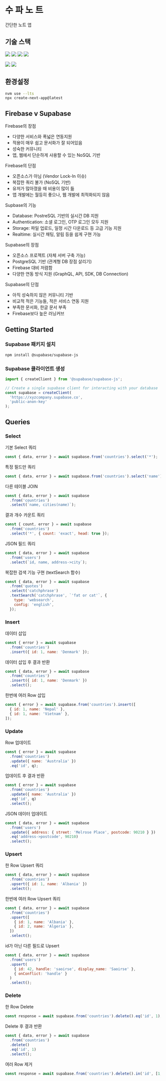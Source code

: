# 수 파 노 트

간단한 노트 앱

## 기술 스택

<img src="https://img.shields.io/badge/html5-E34F26?style=for-the-badge&logo=html5&logoColor=white"> <img src="https://img.shields.io/badge/css3-1572B6?style=for-the-badge&logo=css3&logoColor=white"> <img src="https://img.shields.io/badge/TypeScript-3178C6?style=for-the-badge&logo=TypeScript&logoColor=white"> <img src="https://img.shields.io/badge/TailwindCSS-06B6D4?style=for-the-badge&logo=TailwindCSS&logoColor=white">

<img src="https://img.shields.io/badge/Next.js-000000?style=for-the-badge&logo=Next.js&logoColor=white"> <img src="https://img.shields.io/badge/Supabase-3FCF8E?style=for-the-badge&logo=Supabase&logoColor=white">

## 환경설정

```bash
nvm use --lts
npx create-next-app@latest
```

## Firebase v Supabase

Firebase의 장점

- 다양한 서비스와 폭넓은 연동지원
- 적용이 매우 쉽고 문서화가 잘 되어있음
- 성숙한 커뮤니티
- 앱, 웹에서 단순하게 사용할 수 있는 NoSQL 기반

Firebase의 단점

- 오픈소스가 아님 (Vendor Lock-In 이슈)
- 복잡한 쿼리 불가 (NoSQL 기반)
- 유저가 많아졌을 때 비용이 많이 듦
- 앱 개발에는 월등히 좋으나, 웹 개발에 최적화되지 않음

Supbase의 기능

- Database: PostreSQL 기반의 실시간 DB 지원
- Authentication: 소셜 로그인, OTP 로그인 모두 지원
- Storage: 파일 업로드, 일정 시간 다운로드 등 고급 기능 지원
- Realtime: 실시간 채팅, 알림 등을 쉽게 구현 가능

Supabase의 장점

- 오픈소스 프로젝트 (자체 서버 구축 가능)
- PostgreSQL 기반 (관계형 DB 장점 살리기)
- Firebase 대비 저렴함
- 다양한 연동 방식 지원 (GraphQL, API, SDK, DB Connection)

Supabase의 단점

- 아직 성숙하지 않은 커뮤니티 기반
- 비교적 적은 기능들, 적은 서비스 연동 지원
- 부족한 문서화, 한글 문서 부족
- Firebase보다 높은 러닝커브

## Getting Started

### Supabase 패키지 설치

```bash
npm install @supabase/supabase-js
```

### Supabase 클라이언트 생성

```javascript
import { createClient } from '@supabase/supabase-js';

// Create a single supabase client for interacting with your database
const supabase = createClient(
  'https://xyzcompany.supabase.co',
  'public-anon-key'
);
```

## Queries

### Select

기본 Select 쿼리

```javascript
const { data, error } = await supabase.from('countries').select('*');
```

특정 필드만 쿼리

```javascript
const { data, error } = await supabase.from('countries').select('name');
```

다른 테이블 JOIN

```javascript
const { data, error } = await supabase
  .from('countries')
  .select(`name, cities(name)`);
```

결과 개수 카운트 쿼리

```javascript
const { count, error } = await supabase
  .from('countries')
  .select('*', { count: 'exact', head: true });
```

JSON 필드 쿼리

```javascript
const { data, error } = await supabase
  .from('users')
  .select(`id, name, address->city`);
```

복잡한 검색 기능 구현 (textSearch 함수)

```javascript
const { data, error } = await supabase
  .from('quotes')
  .select('catchphrase')
  .textSearch('catchphrase', `'fat or cat'`, {
    type: 'websearch',
    config: 'english',
  });
```

### Insert

데이터 삽입

```javascript
const { error } = await supabase
  .from('countries')
  .insert({ id: 1, name: 'Denmark' });
```

데이터 삽입 후 결과 반환

```javascript
const { data, error } = await supabase
  .from('countries')
  .insert({ id: 1, name: 'Denmark' })
  .select();
```

한번에 여러 Row 삽입

```javascript
const { error } = await supabase.from('countries').insert([
  { id: 1, name: 'Nepal' },
  { id: 1, name: 'Vietnam' },
]);
```

### Update

Row 업데이트

```javascript
const { error } = await supabase
  .from('countries')
  .update({ name: 'Australia' })
  .eq('id', q);
```

업데이트 후 결과 반환

```javascript
const { error } = await supabase
  .from('countries')
  .update({ name: 'Australia' })
  .eq('id', q)
  .select();
```

JSON 데이터 업데이트

```javascript
const { data, error } = await supabase
  .from('users')
  .update({ address: { street: 'Melrose Place', postcode: 90210 } })
  .eq('address->postcode', 90210)
  .select();
```

### Upsert

한 Row Upsert 쿼리

```javascript
const { data, error } = await supabase
  .from('countries')
  .upsert({ id: 1, name: 'Albania' })
  .select();
```

한번에 여러 Row Upsert 쿼리

```javascript
const { data, error } = await supabase
  .from('countries')
  .upsert([
    { id: 1, name: 'Albania' },
    { id: 2, name: 'Algeria' },
  ])
  .select();
```

id가 아닌 다른 필드로 Upsert

```javascript
const { data, error } = await supabase
  .from('users')
  .upsert(
    { id: 42, handle: 'saoirse', display_name: 'Saoirse' },
    { onConflict: 'handle' }
  )
  .select();
```

### Delete

한 Row Delete

```javascript
const response = await supabase.from('countries').delete().eq('id', 1);
```

Delete 후 결과 반환

```javascript
const { data, error } = await supabase
  .from('countries')
  .delete()
  .eq('id', 1)
  .select();
```

여러 Row 제거

```javascript
const response = await supabase.from('countries').delete().in('id', [1, 2, 3]);
```
